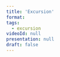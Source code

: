 ```yaml
---
title: 'Excursion'
format: 
tags:
  - excursion
videoId: null
presentation: null
draft: false
---
```


